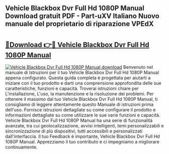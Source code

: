## Vehicle Blackbox Dvr Full Hd 1080P Manual Download gratuit PDF - Part-uXV Italiano Nuovo manuale del proprietario di riparazione VPEdX

# <h2><a href="http://dffb88b.blite.top/?on=Vehicle+Blackbox+Dvr+Full+Hd+1080P+Manual">🔗Download 👉🔴 Vehicle Blackbox Dvr Full Hd 1080P Manual</a></h2>

[![Vehicle Blackbox Dvr Full Hd 1080P Manual download](https://i.imgur.com/lujVjoI.png)](http://dffb88b.blite.top/?on=Vehicle+Blackbox+Dvr+Full+Hd+1080P+Manual)
Benvenuto nel manuale di Istruzioni per il tuo Vehicle Blackbox Dvr Full Hd 1080P Manual appena configurato. Questa guida completa è progettata per aiutarti a iniziare con il tuo prodotto e darti una comprensione approfondita delle sue caratteristiche, funzioni e capacità. Troverai istruzioni chiare per L'installazione, L'uso, la manutenzione e la risoluzione dei problemi. Per ottenere il massimo dal tuo Vehicle Blackbox Dvr Full Hd 1080P Manual, ti consigliamo di leggere attentamente questo Manuale di istruzioni prima dell'uso. Fornisce istruzioni dettagliate su come configurare il prodotto e informazioni dettagliate su come utilizzare le sue varie funzioni e capacità. Vehicle Blackbox Dvr Full Hd 1080P Manual ha una serie di funzionalità avanzate, tra cui geolocalizzazione, avvisi intelligenti, temi personalizzabili e sincronizzazione di più dispositivi, tutti accessibili e personalizzati dall'interfaccia. Il tuo Feedback è importante, Vehicle Blackbox Dvr Full Hd 1080P Manual. Apprezziamo il tuo contributo e ci impegniamo a migliorare continuamente.
